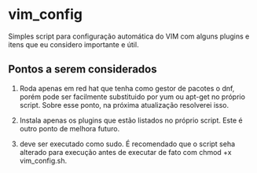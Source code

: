 # vim_config

Simples script para configuração automática do VIM com alguns plugins e itens que eu considero importante e útil.

## Pontos a serem considerados

1. Roda apenas em red hat que tenha como gestor de pacotes o dnf, porém pode ser facilmente substituido por yum ou apt-get no próprio script. Sobre esse ponto, na próxima atualização resolverei isso.

2. Instala apenas os plugins que estão listados no próprio script. Este é outro ponto de melhora futuro.

3. deve ser executado como sudo. É recomendado que o script seha alterado para execução antes de executar de fato com chmod +x vim_config.sh.  
